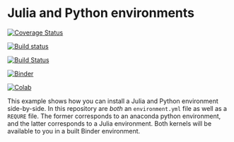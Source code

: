 # Julia and Python environments

[![Coverage Status](https://coveralls.io/repos/github/LaGuer/julia-python/badge.svg)](https://coveralls.io/github/LaGuer/julia-python)

[![Build status](https://ci.appveyor.com/api/projects/status/w6s5tb7qya5aoh1q?svg=true)](https://ci.appveyor.com/project/LaGuer/julia-python)
          
[![Build Status](https://travis-ci.org/LaGuer/julia-python.svg?branch=master)](https://travis-ci.org/LaGuer/julia-python)

[![Binder](http://mybinder.org/badge.svg)](http://beta.mybinder.org/v2/gh/laguer/julia-python/master)

[![Colab](https://colab.research.google.com/assets/colab-badge.svg)](https://colab.research.google.com/github/laguer/julia-python/blob/master/julia.ipynb)

This example shows how you can install a Julia and Python environment side-by-side.
In this repository are *both* an `environment.yml` file as well as a `REQURE` file.
The former corresponds to an anaconda python environment, and the latter corresponds
to a Julia environment. Both kernels will be available to you in a built Binder
environment.

